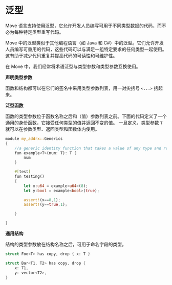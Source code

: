 # 泛型

Move 语言支持使用泛型，它允许开发人员编写可用于不同类型数据的代码，而不必为每种特定类型重写代码。

Move 中的泛型类似于其他编程语言（如 Java 和 C#）中的泛型。它们允许开发人员编写可重用的代码，这些代码可以与满足一组特定要求的任何类型一起使用。这有助于减少代码重复并提高代码的可读性和可维护性。

在 Move 中，我们经常将术语泛型与类型参数和类型参数互换使用。

**声明类型参数**

函数和结构都可以在它们的签名中采用类型参数列表，用一对尖括号 `<...>` 括起来。

**泛型函数**

函数的类型参数位于函数名称之后和（值）参数列表之前。下面的代码定义了一个通用的身份函数，它接受任何类型的值并返回不变的值。
一旦定义，类型参数 `T` 就可以在参数类型、返回类型和函数体内使用。

<!-- # Generics

Move language  supports the use of generics, which allow developers to write code that can be used with different types of data without having to rewrite the code for each specific type.

Generics in Move are similar to generics in other programming languages such as Java and C#. They allow developers to write reusable code that can work with any type that meets a specific set of requirements. This can help reduce code duplication and improve code readability and maintainability.

In Move, we will often use the term generics interchangeably with _type parameters_ and _type arguments_.

**Declaring Type Parameters**

Both functions and structs can take a list of type parameters in their signatures, enclosed by a pair of angle brackets `<...>`.

**Generic Functions**

Type parameters for functions are placed after the function name and before the (value) parameter list. The following code defines a generic identity function that takes a value of any type and returns that value unchanged.

Once defined, the type parameter `T` can be used in parameter types, return types, and inside the function body. -->

```rust
module my_addrx::Generics
{
    //a generic identity function that takes a value of any type and returns that value unchanged
    fun example<T>(num: T): T {
        num
    }

    #[test]
    fun testing()
    {
        let x:u64 = example<u64>(8);
        let y:bool = example<bool>(true);

        assert!(x==8,1);
        assert!(y==true,1);

    }

}
```

**通用结构**

结构的类型参数放在结构名称之后，可用于命名字段的类型。

<!-- **Generic Structs**

Type parameters for structs are placed after the struct name, and can be used to name the types of the fields. -->

```rust
struct Foo<T> has copy, drop { x: T }

struct Bar<T1, T2> has copy, drop {
    x: T1,
    y: vector<T2>,
}
```
